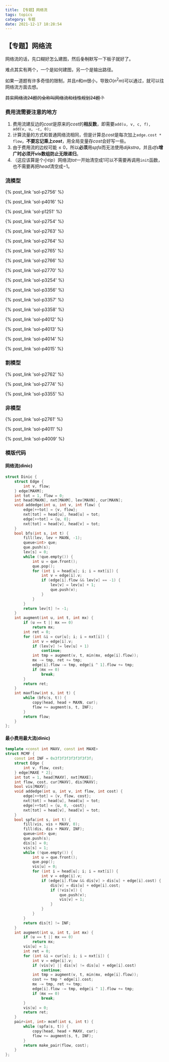 ```yaml
---
title: 【专题】网络流
tags: topics
category: 专题
date: 2021-12-17 18:28:54
---
```


## 【专题】网络流

网络流的话，先口糊好怎么建图，然后~~复制~~默写一下板子就好了。

难点其实有两个，一个是如何建图，另一个是输出路径。

如果一道题有许多奇怪的限制，并且$n$和$m$很小，导致$O(n^2m)$可以通过，就可以往网络流方面去想。

~~其实网络流24题的全称叫网络流和线性规划24题？~~

### 费用流需要注意的地方

1. 费用流建反边的$cost$是原来的$cost$的**相反数**，即需要`add(u, v, c, f), add(v, u, -c, 0);`
2. 计算流量的方式和普通网络流相同，但是计算总$cost$是每次加上`edge.cost * flow`，**不要忘记乘上$cost$**，用全局变量存$cost$会好写一些。
3. 由于费用流的边权可能$\le 0$，所以**必须**用$spfa$而无法使用$dijkstra$，并且$dfs$**增广时必须开$vis$数组防止无限递归**。
4. （这应该算是个小$tip$）网络流$tot$一开始清空成$1$可以不需要再调用`init`函数，也不需要再把$head$清空成$-1$。

### 流模型
{% post_link 'sol-p2756' %} </br>

{% post_link 'sol-p4016' %} </br>

{% post_link 'sol-p1251' %} </br>

{% post_link 'sol-p2754' %} </br>

{% post_link 'sol-p2763' %} </br>

{% post_link 'sol-p2764' %} </br>

{% post_link 'sol-p2765' %} </br>

{% post_link 'sol-p2766' %} </br>

{% post_link 'sol-p2770' %} </br>

{% post_link 'sol-p3254' %} </br>

{% post_link 'sol-p3356' %} </br>

{% post_link 'sol-p3357' %} </br>

{% post_link 'sol-p3358' %} </br>

{% post_link 'sol-p4012' %} </br>

{% post_link 'sol-p4013' %} </br>

{% post_link 'sol-p4014' %} </br>

{% post_link 'sol-p4015' %}

### 割模型
{% post_link 'sol-p2762' %} </br>

{% post_link 'sol-p2774' %} </br>

{% post_link 'sol-p3355' %}

### 非模型
{% post_link 'sol-p2761' %} </br>

{% post_link 'sol-p4011' %} </br>

{% post_link 'sol-p4009' %}

### 模版代码

#### 网络流(dinic)

```cpp
struct Dinic {
    struct Edge {
        int v, flow;
    } edge[MAXM];
    int tot = 1, flow = 0;
    int head[MAXN], nxt[MAXM], lev[MAXN], cur[MAXN];
    void addedge(int u, int v, int flow) {
        edge[++tot] = {v, flow};
        nxt[tot] = head[u], head[u] = tot;
        edge[++tot] = {u, 0};
        nxt[tot] = head[v], head[v] = tot;
    }
    bool bfs(int s, int t) {
        fill(lev, lev + MAXN, -1);
        queue<int> que;
        que.push(s);
        lev[s] = 0;
        while (!que.empty()) {
            int u = que.front();
            que.pop();
            for (int i = head[u]; i; i = nxt[i]) {
                int v = edge[i].v;
                if (edge[i].flow && lev[v] == -1) {
                    lev[v] = lev[u] + 1;
                    que.push(v);
                }
            }
        }
        return lev[t] != -1;
    }
    int augment(int u, int t, int mx) {
        if (u == t || mx == 0)
            return mx;
        int ret = 0;
        for (int &i = cur[u]; i; i = nxt[i]) {
            int v = edge[i].v;
            if (lev[v] != lev[u] + 1)
                continue;
            int tmp = augment(v, t, min(mx, edge[i].flow));
            mx -= tmp, ret += tmp;
            edge[i].flow -= tmp, edge[i ^ 1].flow += tmp;
            if (mx == 0)
                break;
        }
        return ret;
    }
    int maxflow(int s, int t) {
        while (bfs(s, t)) {
            copy(head, head + MAXN, cur);
            flow += augment(s, t, INF);
        }
        return flow;
    }
};
```

#### 最小费用最大流(dinic)

```cpp
template <const int MAXV, const int MAXE>
struct MCMF {
    const int INF = 0x3f3f3f3f3f3f3f3f;
    struct Edge {
        int v, flow, cost;
    } edge[MAXE * 2];
    int tot = 1, head[MAXV], nxt[MAXE];
    int flow, cost, cur[MAXV], dis[MAXV];
    bool vis[MAXV];
    void addedge(int u, int v, int flow, int cost) {
        edge[++tot] = {v, flow, cost};
        nxt[tot] = head[u], head[u] = tot;
        edge[++tot] = {u, 0, -cost};
        nxt[tot] = head[v], head[v] = tot;
    }
    bool spfa(int s, int t) {
        fill(vis, vis + MAXV, 0);
        fill(dis, dis + MAXV, INF);
        queue<int> que;
        que.push(s);
        dis[s] = 0;
        vis[s] = 1;
        while (!que.empty()) {
            int u = que.front();
            que.pop();
            vis[u] = 0;
            for (int i = head[u]; i; i = nxt[i]) {
                int v = edge[i].v;
                if (edge[i].flow && dis[v] > dis[u] + edge[i].cost) {
                    dis[v] = dis[u] + edge[i].cost;
                    if (!vis[v]) {
                        que.push(v);
                        vis[v] = 1;
                    }
                }
            }
        }
        return dis[t] != INF;
    }
    int augment(int u, int t, int mx) {
        if (u == t || mx == 0)
            return mx;
        vis[u] = 1;
        int ret = 0;
        for (int &i = cur[u]; i; i = nxt[i]) {
            int v = edge[i].v;
            if (vis[v] || dis[v] != dis[u] + edge[i].cost)
                continue;
            int tmp = augment(v, t, min(mx, edge[i].flow));
            cost += tmp * edge[i].cost;
            mx -= tmp, ret += tmp;
            edge[i].flow -= tmp, edge[i ^ 1].flow += tmp;
            if (mx == 0)
                break;
        }
        vis[u] = 0;
        return ret;
    }
    pair<int, int> mcmf(int s, int t) {
        while (spfa(s, t)) {
            copy(head, head + MAXV, cur);
            flow += augment(s, t, INF);
        }
        return make_pair(flow, cost);
    }
};
```